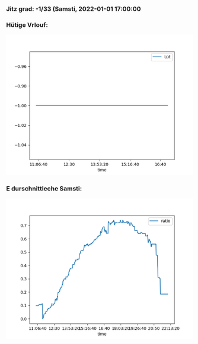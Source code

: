 ### Jitz grad: -1/33 (Samsti, 2022-01-01 17:00:00

### Hütige Vrlouf:
![Graph](Today.png)

### E durschnittleche Samsti:
![Graph](Samsti.png)